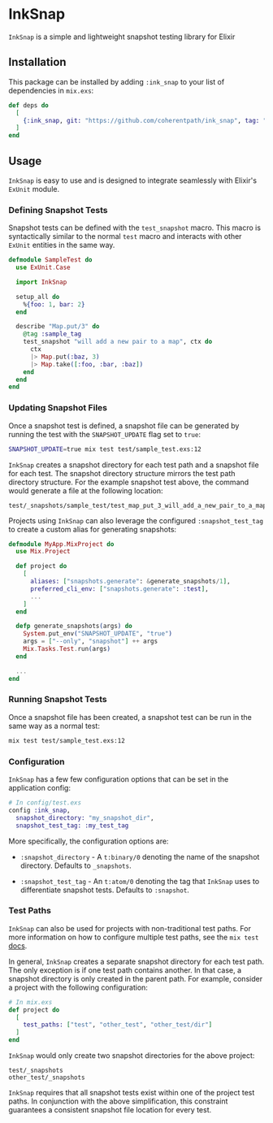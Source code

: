 # InkSnap

`InkSnap` is a simple and lightweight snapshot testing library for Elixir

## Installation

This package can be installed by adding `:ink_snap` to your list of dependencies
in `mix.exs`:

```elixir
def deps do
  [
    {:ink_snap, git: "https://github.com/coherentpath/ink_snap", tag: "v*.*.*", only: [:dev, :test]}
  ]
end
```

## Usage

`InkSnap` is easy to use and is designed to integrate seamlessly with Elixir's
`ExUnit` module.

### Defining Snapshot Tests

Snapshot tests can be defined with the `test_snapshot` macro. This macro is
syntactically similar to the normal `test` macro and interacts with other
`ExUnit` entities in the same way.

```elixir
defmodule SampleTest do
  use ExUnit.Case

  import InkSnap

  setup_all do
    %{foo: 1, bar: 2}
  end

  describe "Map.put/3" do
    @tag :sample_tag
    test_snapshot "will add a new pair to a map", ctx do
      ctx
      |> Map.put(:baz, 3)
      |> Map.take([:foo, :bar, :baz])
    end
  end
end
```

### Updating Snapshot Files

Once a snapshot test is defined, a snapshot file can be generated by running the
test with the `SNAPSHOT_UPDATE` flag set to `true`:

```bash
SNAPSHOT_UPDATE=true mix test test/sample_test.exs:12
```

`InkSnap` creates a snapshot directory for each test path and a snapshot file
for each test. The snapshot directory structure mirrors the test path directory
structure. For the example snapshot test above, the command would generate a
file at the following location:

```
test/_snapshots/sample_test/test_map_put_3_will_add_a_new_pair_to_a_map.snap
```

Projects using `InkSnap` can also leverage the configured  `:snapshot_test_tag`
to create a custom alias for generating snapshots:

```elixir
defmodule MyApp.MixProject do
  use Mix.Project

  def project do
    [
      aliases: ["snapshots.generate": &generate_snapshots/1],
      preferred_cli_env: ["snapshots.generate": :test],
      ...
    ]
  end

  defp generate_snapshots(args) do
    System.put_env("SNAPSHOT_UPDATE", "true")
    args = ["--only", "snapshot"] ++ args
    Mix.Tasks.Test.run(args)
  end

  ...
end
```

### Running Snapshot Tests

Once a snapshot file has been created, a snapshot test can be run in the same
way as a normal test:

```bash
mix test test/sample_test.exs:12
```

### Configuration

`InkSnap` has a few few configuration options that can be set in the
application config:

```elixir
# In config/test.exs
config :ink_snap,
  snapshot_directory: "my_snapshot_dir",
  snapshot_test_tag: :my_test_tag
```

More specifically, the configuration options are:

* `:snapshot_directory` - A `t:binary/0` denoting the name of the snapshot
  directory. Defaults to `_snapshots`.

* `:snapshot_test_tag` - An `t:atom/0` denoting the tag that `InkSnap` uses
  to differentiate snapshot tests. Defaults to `:snapshot`.

### Test Paths

`InkSnap` can also be used for projects with non-traditional test paths. For
more information on how to configure multiple test paths, see the `mix test`
[docs](https://hexdocs.pm/mix/1.12/Mix.Tasks.Test.html#module-configuration).

In general, `InkSnap` creates a separate snapshot directory for each test path.
The only exception is if one test path contains another. In that case, a
snapshot directory is only created in the parent path. For example, consider a
project with the following configuration:

```elixir
# In mix.exs
def project do
  [
    test_paths: ["test", "other_test", "other_test/dir"]
  ]
end
```

`InkSnap` would only create two snapshot directories for the above project:

```
test/_snapshots
other_test/_snapshots
```

`InkSnap` requires that all snapshot tests exist within one of the project test
paths. In conjunction with the above simplification, this constraint guarantees
a consistent snapshot file location for every test.
